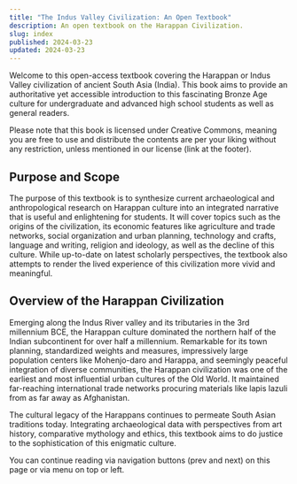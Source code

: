 ```yaml
---
title: "The Indus Valley Civilization: An Open Textbook"
description: An open textbook on the Harappan Civilization.
slug: index
published: 2024-03-23
updated: 2024-03-23
---
```


Welcome to this open-access textbook covering the Harappan or Indus Valley civilization of ancient South Asia (India). This book aims to provide an authoritative yet accessible introduction to this fascinating Bronze Age culture for undergraduate and advanced high school students as well as general readers.

Please note that this book is licensed under Creative Commons, meaning you are free to use and distribute the contents are per your liking without any restriction, unless mentioned in our license (link at the footer).

## Purpose and Scope

The purpose of this textbook is to synthesize current archaeological and anthropological research on Harappan culture into an integrated narrative that is useful and enlightening for students. It will cover topics such as the origins of the civilization, its economic features like agriculture and trade networks, social organization and urban planning, technology and crafts, language and writing, religion and ideology, as well as the decline of this culture. While up-to-date on latest scholarly perspectives, the textbook also attempts to render the lived experience of this civilization more vivid and meaningful.

## Overview of the Harappan Civilization

Emerging along the Indus River valley and its tributaries in the 3rd millennium BCE, the Harappan culture dominated the northern half of the Indian subcontinent for over half a millennium. Remarkable for its town planning, standardized weights and measures, impressively large population centers like Mohenjo-daro and Harappa, and seemingly peaceful integration of diverse communities, the Harappan civilization was one of the earliest and most influential urban cultures of the Old World. It maintained far-reaching international trade networks procuring materials like lapis lazuli from as far away as Afghanistan.

The cultural legacy of the Harappans continues to permeate South Asian traditions today. Integrating archaeological data with perspectives from art history, comparative mythology and ethics, this textbook aims to do justice to the sophistication of this enigmatic culture.

You can continue reading via navigation buttons (prev and next) on this page or via menu on top or left.
